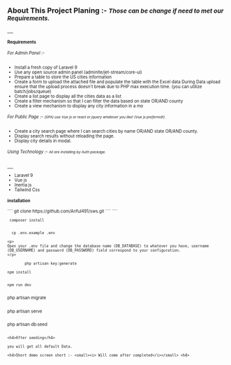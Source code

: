  
<h3>About This Project Planing :- <small><i> Those can be change if need to met our Requirements.  </i><small>  </h2>
___
<h4>Requirements</h4>
<h6>For Admin Panel  :- </h6>
 <ul>
    <li>Install a fresh copy of Laravel 9</li>
    <li>Use any open source admin panel (adminlte/jet-stream/core-ui) </li>
    <li>Prepare a table to store the US cities information  </li>
    <li>Create a form to upload the attached file and populate the table with the Excel data
    During Data upload ensure that the upload process doesn't break due to PHP max execution time. (you can utilize batch/jobs/queue)</li>
    <li>Create a list page to display all the cities data as a list </li>
    <li>Create a filter mechanism so that I can filter the data based on state OR/AND county</li>
    <li>Create a view mechanism to display any city information in a mo</li>
</ul>
<h6>For Public Page :- <small><i> (SPA) use Vue js or react or jquery whatever you like! (Vue js preferred!).
</i></small></h6>
 <ul>
    <li>Create a city search page where I can search cities by name OR/AND state OR/AND county.</li>
    <li>Display search results without reloading the page.</li>
    <li>Display city details in modal. </li>    
</ul>

<h6>Using Technology :- <small><i>All are installing by Auth  package.</i></small></h6>
___
<ul>
    <li>Laravel 9 </li>
    <li>Vue js </li>
    <li>Inertia js</li>
    <li>Tailwind Css</li>    
</ul>


<h4>installation</h4>
````
      git clone https://github.com/Ariful491/sws.git
  ````
````
  
     composer install
  ````

  ````
      cp .env.example .env
````
<p>
Open your .env file and change the database name (DB_DATABASE) to whatever you have, username (DB_USERNAME) and password (DB_PASSWORD) field correspond to your configuration.
</p>
 
        php artisan key:generate
````
    npm install
````
````
    npm run dev
````
````
   php artisan migrate
````
````
   php artisan serve
````
````
   php artisan db:seed
````    

<h4>After seeding</h4>

you will get all default Data.

<h4>Short demo screen short :- <small><i> Will come after completed</i></small> <h4>
